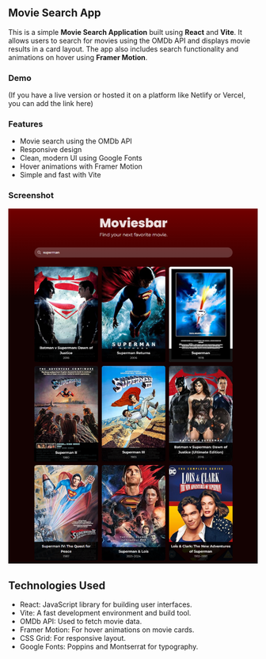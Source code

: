 ## Movie Search App

This is a simple **Movie Search Application** built using **React** and **Vite**. It allows users to search for movies using the OMDb API and displays movie results in a card layout. The app also includes search functionality and animations on hover using **Framer Motion**.

### Demo

(If you have a live version or hosted it on a platform like Netlify or Vercel, you can add the link here)

### Features

- Movie search using the OMDb API
- Responsive design
- Clean, modern UI using Google Fonts
- Hover animations with Framer Motion
- Simple and fast with Vite

### Screenshot

![Screenshot of the Movie Search App](./assets/MoviesBarScreenShot.png)

## Technologies Used

- React: JavaScript library for building user interfaces.
- Vite: A fast development environment and build tool.
- OMDb API: Used to fetch movie data.
- Framer Motion: For hover animations on movie cards.
- CSS Grid: For responsive layout.
- Google Fonts: Poppins and Montserrat for typography.
